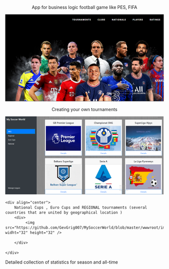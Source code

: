 <div>
    <p align="center">
        App for business logic football game like PES, FIFA
    </p>
        <img src="https://github.com/GevGrig007/MySoccerWorld/blob/master/wwwroot/images/readme/main.png" />
</div>
<div>
    <p align="center">
        Creating your own tournaments
    </p>
        <img src="https://github.com/GevGrig007/MySoccerWorld/blob/master/wwwroot/images/readme/tournaments.png" />

    <div align="center">
        National Cups , Euro Cups and REGIONAL tournaments (several countries that are united by geographical location )
        <div>
             <img src="https://github.com/GevGrig007/MySoccerWorld/blob/master/wwwroot/images/readme/nationaltournaments.png" widht="32" height="32" />
             
        </div>

    </div>
</div>
<div>
        Detailed collection of statistics for season and all-time
</div>
